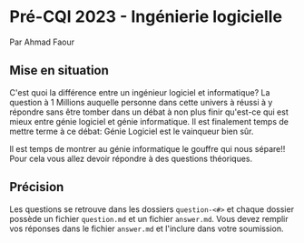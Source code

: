 # Pré-CQI 2023 - Ingénierie logicielle

Par Ahmad Faour

## Mise en situation

C'est quoi la différence entre un ingénieur logiciel et informatique? La question à 1 Millions auquelle personne dans cette univers à réussi à y répondre sans être tomber dans un débat à non plus finir qu'est-ce qui est mieux entre génie logiciel et génie informatique. Il est finalement temps de mettre terme à ce débat: Génie Logiciel est le vainqueur bien sûr.

Il est temps de montrer au génie informatique le gouffre qui nous sépare!! Pour cela vous allez devoir répondre à des questions théoriques.

## Précision

Les questions se retrouve dans les dossiers `question-<#>` et chaque dossier possède un fichier `question.md` et un fichier `answer.md`. Vous devez remplir vos réponses dans le fichier `answer.md` et l'inclure dans votre soumission.

